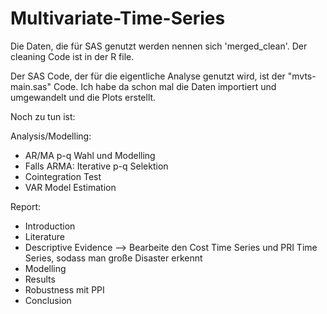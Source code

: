 # Multivariate-Time-Series

Die Daten, die für SAS genutzt werden nennen sich 'merged_clean'. Der cleaning Code ist in der R file.

Der SAS Code, der für die eigentliche Analyse genutzt wird, ist der "mvts-main.sas" Code. Ich habe da schon mal die Daten importiert und umgewandelt und die Plots erstellt. 

Noch zu tun ist: 

Analysis/Modelling:
- AR/MA p-q Wahl und Modelling
- Falls ARMA: Iterative p-q Selektion
- Cointegration Test
- VAR Model Estimation

Report: 
- Introduction
- Literature
- Descriptive Evidence --> Bearbeite den Cost Time Series und PRI Time Series, sodass man große Disaster erkennt
- Modelling
- Results
- Robustness mit PPI
- Conclusion
